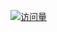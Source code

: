 [![访问量](https://count.getloli.com/get/@qianyu-plugin2?theme=moebooru)](https://github.com/YuYue-Amatsuki/qianyu-plugin2/)
